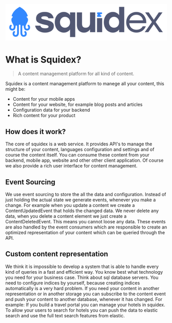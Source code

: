 ![Squidex Logo](images/logo-wide.png "Squidex")

# What is Squidex?

> A content management platform for all kind of content.

Squidex is a content management platform to manege all your content, this might be:

* Content for your mobile apps
* Content for your website, for example blog posts and articles
* Configuration data for your backend
* Rich content for your product

## How does it work?

The core of squidex is a web service. It provides API's to manage the structure of your content, languages configuration and settings and of course the content itself. You can consume these content from your backend, mobile app, website and other other client application. Of course we also provide a rich user interface for content management.

## Event Sourcing

We use event sourcing to store the all the data and configuration. Instead of just holding the actual state we generate events, whenever you make a change. For example when you update a content we create a ContentUpdatedEvent that holds the changed data. We never delete any data, when you delete a content element we just create a ContentDeletedEvent. This means you cannot loose any data. These events are also handled by the event consumers which are responsible to create an optimized representation of your content which can be queried through the API.

## Custom content representation

We think it is impossible to develop a system that is able to handle every kind of queries in a fast and efficient way. You know best what technology you need for your business case. Think about sql database servers. You need to configure indices by yourself, because creating indices automatically is a very hard problem. If you need your content in another representation or in another storage you can subscribe to the content event and push your content to another database, whenever it has changed. For example: If you build a travel portal you can manage your hotels in squidex. To allow your users to search for hotels you can push the data to elastic search and use the full text search features from elastic.


